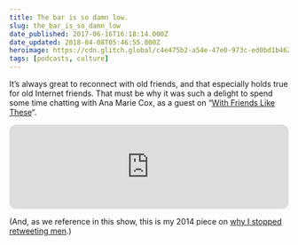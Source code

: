 ```yaml
---
title: The bar is so damn low.
slug: the_bar_is_so_damn_low
date_published: 2017-06-16T16:18:14.000Z
date_updated: 2018-04-08T05:46:55.000Z
heroimage: https://cdn.glitch.global/c4e475b2-a54e-47e0-973c-ed0bd1b46262/with-friends-like-these-podcast.jpeg?v=1669785592546
tags: [podcasts, culture]
---
```


It’s always great to reconnect with old friends, and that especially holds true for old Internet friends. That must be why it was such a delight to spend some time chatting with Ana Marie Cox, as a guest on “[With Friends Like These](https://crooked.com/podcast/surprised-you-called-me-a-feminist/)“.

<iframe style="border-radius:12px" src="https://open.spotify.com/embed/episode/6uMtpABabOXSskhGJbT57p?utm_source=generator&theme=0" width="100%" height="152" frameBorder="0" allowfullscreen="" allow="autoplay; clipboard-write; encrypted-media; fullscreen; picture-in-picture" loading="lazy"></iframe>

(And, as we reference in this show, this is my 2014 piece on [why I stopped retweeting men](https://medium.com/the-web-we-make/the-year-i-didnt-retweet-men-79403a7eade1).)
